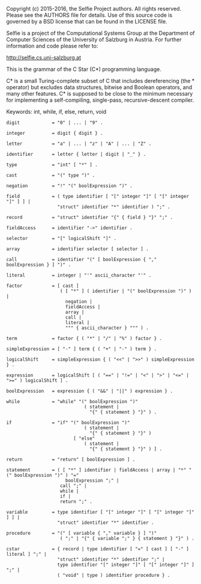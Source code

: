 Copyright (c) 2015-2016, the Selfie Project authors. All rights reserved. Please see the AUTHORS file for details. Use of this source code is governed by a BSD license that can be found in the LICENSE file.

Selfie is a project of the Computational Systems Group at the Department of Computer Sciences of the University of Salzburg in Austria. For further information and code please refer to:

http://selfie.cs.uni-salzburg.at

This is the grammar of the C Star (C*) programming language.

C* is a small Turing-complete subset of C that includes dereferencing (the * operator) but excludes data structures, bitwise and Boolean operators, and many other features. C* is supposed to be close to the minimum necessary for implementing a self-compiling, single-pass, recursive-descent compiler.

Keywords: int, while, if, else, return, void

```
digit            = "0" | ... | "9" .

integer          = digit { digit } .

letter           = "a" | ... | "z" | "A" | ... | "Z" .

identifier       = letter { letter | digit | "_" } .

type             = "int" [ "*" ] .

cast             = "(" type ")" .

negation         = "!" "(" boolExpression ")" .

field            = ( type identifier [ "[" integer "]" [ "[" integer "]" ] ] |
                   "struct" identifier "*" identifier ) ";" .

record           = "struct" identifier "{" { field } "}" ";" .

fieldAccess      = identifier "->" identifier .

selector         = "[" logicalShift "]" .

array            = identifier selector [ selector ] .

call             = identifier "(" [ boolExpression { "," boolExpression } ] ")" .

literal          = integer | "'" ascii_character "'" .

factor           = [ cast ] 
                    ( [ "*" ] ( identifier | "(" boolExpression ")" ) |
                      negation |
                      fieldAccess |
                      array |
                      call |
                      literal |
                      """ { ascii_character } """ ) .

term             = factor { ( "*" | "/" | "%" ) factor } .

simpleExpression = [ "-" ] term { ( "+" | "-" ) term } .

logicalShift     = simpleExpression { ( "<<" | ">>" ) simpleExpression } .

expression       = logicalShift [ ( "==" | "!=" | "<" | ">" | "<=" | ">=" ) logicalShift ] .

boolExpression   = expression { ( "&&" | "||" ) expression } .

while            = "while" "(" boolExpression ")" 
                             ( statement |
                               "{" { statement } "}" ) .

if               = "if" "(" boolExpression ")" 
                             ( statement | 
                               "{" { statement } "}" ) 
                         [ "else"
                             ( statement |
                               "{" { statement } "}" ) ] .

return           = "return" [ boolExpression ] .

statement        = ( [ "*" ] identifier | fieldAccess | array | "*" "(" boolExpression ")" ) "="
                      boolExpression ";" |
                    call ";" | 
                    while | 
                    if | 
                    return ";" .

variable         = type identifier [ "[" integer "]" [ "[" integer "]" ] ] | 
                   "struct" identifier "*" identifier .

procedure        = "(" [ variable { "," variable } ] ")" 
                    ( ";" | "{" { variable ";" } { statement } "}" ) .

cstar            = { record | type identifier [ "=" [ cast ] [ "-" ] literal ] ";" | 
                   "struct" identifier "*" identifier ";" |
                   type identifier "[" integer "]" [ "[" integer "]" ] ";" |
                   ( "void" | type ) identifier procedure } .
```
